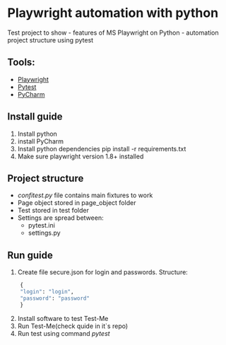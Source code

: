 # Playwright automation with python
Test project to show
    - features of MS Playwright on Python
    - automation project structure using pytest

## Tools:
- [Playwright](https://playwright.dev/python/)
- [Pytest](https://docs.pytest.org/en/6.2.x/)
- [PyCharm](https://www.jetbrains.com/ru-ru/pycharm/)


## Install guide
1. Install python
2. install PyCharm
3. Install python dependencies pip install -r requirements.txt
4. Make sure playwright version 1.8+ installed


## Project structure
- *confitest.py* file contains main fixtures to work
- Page object stored in page_object folder
- Test stored in test folder
- Settings are spread between:
  - pytest.ini
  - settings.py


##   Run guide
1. Create file secure.json for login and passwords. Structure:
```python
    {
    "login": "login",
    "password": "password"
    }
```
2. Install software to test Test-Me
3. Run Test-Me(check quide in it`s repo)
4. Run test using command *pytest*

